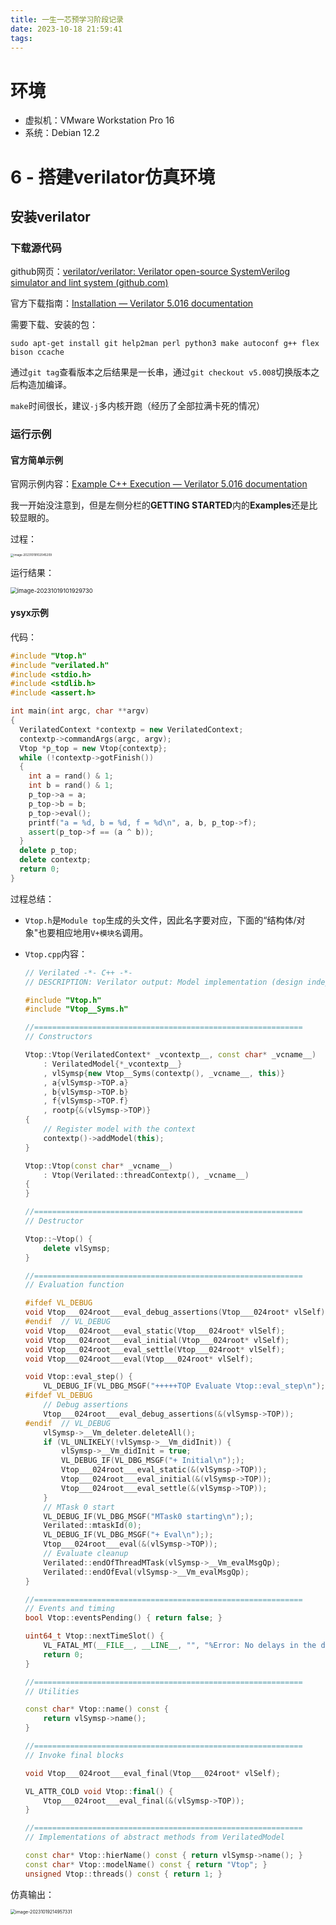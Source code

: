 ```yaml
---
title: 一生一芯预学习阶段记录
date: 2023-10-18 21:59:41
tags:
---
```


# 环境

- 虚拟机：VMware Workstation Pro 16
- 系统：Debian 12.2

# 6 - 搭建verilator仿真环境

## 安装verilator

### 下载源代码

github网页：[verilator/verilator: Verilator open-source SystemVerilog simulator and lint system (github.com)](https://github.com/verilator/verilator)

官方下载指南：[Installation — Verilator 5.016 documentation](https://verilator.org/guide/latest/install.html)

需要下载、安装的包：

```shell
sudo apt-get install git help2man perl python3 make autoconf g++ flex bison ccache
```

通过`git tag`查看版本之后结果是一长串，通过`git checkout v5.008`切换版本之后构造加编译。

`make`时间很长，建议`-j`多内核开跑（经历了全部拉满卡死的情况）

### 运行示例

#### 官方简单示例

官网示例内容：[Example C++ Execution — Verilator 5.016 documentation](https://verilator.org/guide/latest/example_cc.html#example-c-execution)

我一开始没注意到，但是左侧分栏的**GETTING STARTED**内的**Examples**还是比较显眼的。

过程：

<img src="一生一芯预学习阶段记录_md_pic/image-20231019102045209.png" alt="image-20231019102045209" style="zoom:33%;" />

运行结果：

<img src="一生一芯预学习阶段记录_md_pic/image-20231019101929730.png" alt="image-20231019101929730" style="zoom: 67%;" />

#### ysyx示例

代码：

```cpp
#include "Vtop.h"
#include "verilated.h"
#include <stdio.h>
#include <stdlib.h>
#include <assert.h>

int main(int argc, char **argv)
{
  VerilatedContext *contextp = new VerilatedContext;
  contextp->commandArgs(argc, argv);
  Vtop *p_top = new Vtop{contextp};
  while (!contextp->gotFinish())
  {
    int a = rand() & 1;
    int b = rand() & 1;
    p_top->a = a;
    p_top->b = b;
    p_top->eval();
    printf("a = %d, b = %d, f = %d\n", a, b, p_top->f);
    assert(p_top->f == (a ^ b));
  }
  delete p_top;
  delete contextp;
  return 0;
}
```

过程总结：

- `Vtop.h`是`Module top`生成的头文件，因此名字要对应，下面的“结构体/对象"也要相应地用`V+模块名`调用。

- `Vtop.cpp`内容：

  ```cpp
  // Verilated -*- C++ -*-
  // DESCRIPTION: Verilator output: Model implementation (design independent parts)
  
  #include "Vtop.h"
  #include "Vtop__Syms.h"
  
  //============================================================
  // Constructors
  
  Vtop::Vtop(VerilatedContext* _vcontextp__, const char* _vcname__)
      : VerilatedModel{*_vcontextp__}
      , vlSymsp{new Vtop__Syms(contextp(), _vcname__, this)}
      , a{vlSymsp->TOP.a}
      , b{vlSymsp->TOP.b}
      , f{vlSymsp->TOP.f}
      , rootp{&(vlSymsp->TOP)}
  {
      // Register model with the context
      contextp()->addModel(this);
  }
  
  Vtop::Vtop(const char* _vcname__)
      : Vtop(Verilated::threadContextp(), _vcname__)
  {
  }
  
  //============================================================
  // Destructor
  
  Vtop::~Vtop() {
      delete vlSymsp;
  }
  
  //============================================================
  // Evaluation function
  
  #ifdef VL_DEBUG
  void Vtop___024root___eval_debug_assertions(Vtop___024root* vlSelf);
  #endif  // VL_DEBUG
  void Vtop___024root___eval_static(Vtop___024root* vlSelf);
  void Vtop___024root___eval_initial(Vtop___024root* vlSelf);
  void Vtop___024root___eval_settle(Vtop___024root* vlSelf);
  void Vtop___024root___eval(Vtop___024root* vlSelf);
  
  void Vtop::eval_step() {
      VL_DEBUG_IF(VL_DBG_MSGF("+++++TOP Evaluate Vtop::eval_step\n"); );
  #ifdef VL_DEBUG
      // Debug assertions
      Vtop___024root___eval_debug_assertions(&(vlSymsp->TOP));
  #endif  // VL_DEBUG
      vlSymsp->__Vm_deleter.deleteAll();
      if (VL_UNLIKELY(!vlSymsp->__Vm_didInit)) {
          vlSymsp->__Vm_didInit = true;
          VL_DEBUG_IF(VL_DBG_MSGF("+ Initial\n"););
          Vtop___024root___eval_static(&(vlSymsp->TOP));
          Vtop___024root___eval_initial(&(vlSymsp->TOP));
          Vtop___024root___eval_settle(&(vlSymsp->TOP));
      }
      // MTask 0 start
      VL_DEBUG_IF(VL_DBG_MSGF("MTask0 starting\n"););
      Verilated::mtaskId(0);
      VL_DEBUG_IF(VL_DBG_MSGF("+ Eval\n"););
      Vtop___024root___eval(&(vlSymsp->TOP));
      // Evaluate cleanup
      Verilated::endOfThreadMTask(vlSymsp->__Vm_evalMsgQp);
      Verilated::endOfEval(vlSymsp->__Vm_evalMsgQp);
  }
  
  //============================================================
  // Events and timing
  bool Vtop::eventsPending() { return false; }
  
  uint64_t Vtop::nextTimeSlot() {
      VL_FATAL_MT(__FILE__, __LINE__, "", "%Error: No delays in the design");
      return 0;
  }
  
  //============================================================
  // Utilities
  
  const char* Vtop::name() const {
      return vlSymsp->name();
  }
  
  //============================================================
  // Invoke final blocks
  
  void Vtop___024root___eval_final(Vtop___024root* vlSelf);
  
  VL_ATTR_COLD void Vtop::final() {
      Vtop___024root___eval_final(&(vlSymsp->TOP));
  }
  
  //============================================================
  // Implementations of abstract methods from VerilatedModel
  
  const char* Vtop::hierName() const { return vlSymsp->name(); }
  const char* Vtop::modelName() const { return "Vtop"; }
  unsigned Vtop::threads() const { return 1; }
  
  ```

  

仿真输出：

<img src="一生一芯预学习阶段记录_md_pic/image-20231019214957331.png" alt="image-20231019214957331" style="zoom:50%;" />

